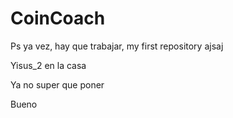 # CoinCoach
Ps ya vez, hay que trabajar, my first repository ajsaj

Yisus_2 en la casa

Ya no super que poner

Bueno
